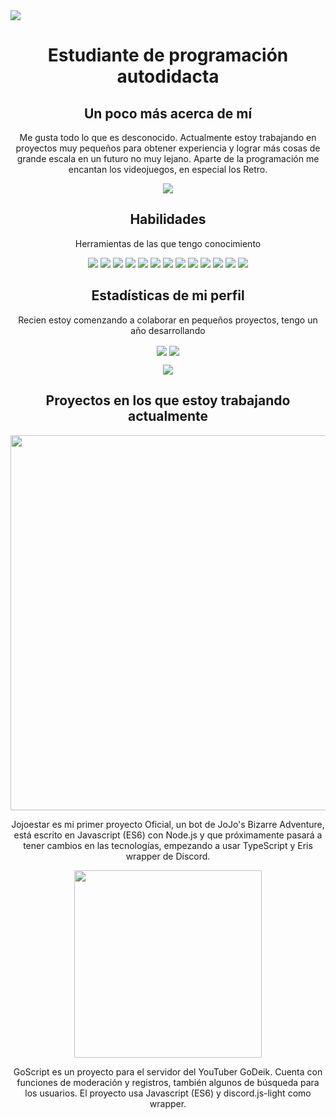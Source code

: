 <img src="https://cdn.discordapp.com/attachments/510895555321266188/903690399061803078/image.png">

<h1 align="center">Estudiante de programación autodidacta</h1>

<h2 align="center"> Un poco más acerca de mí</h2>

<p align="center">Me gusta todo lo que es desconocido. Actualmente estoy trabajando en proyectos muy pequeños para obtener experiencia y lograr más cosas de grande escala en un futuro no muy lejano. Aparte de la programación me encantan los videojuegos, en especial los Retro.</p>



<p align="center">
<img src="https://th.bing.com/th/id/R.7a4bd182bab48c52737075e28122641b?rik=o9cV%2fwLkGg%2b%2bIQ&riu=http%3a%2f%2fwww.fightersgeneration.com%2fcharacters2%2fjotaro-standx.gif&ehk=6RVfPXuqyQqwSiW4fF%2frC2WruymiHAQVBWOoZE%2bcFbU%3d&risl=&pid=ImgRaw&r=0">
</p>

<h2 align="center">Habilidades</h2>

<p align="center">Herramientas de las que tengo conocimiento</p>

<p align="center">
<img src="https://img.icons8.com/color/48/000000/linux.png"/>
<img src="https://img.icons8.com/color/48/000000/javascript--v1.png"/>
<img src="https://img.icons8.com/color/48/000000/typescript.png"/>
<img src="https://img.icons8.com/color/48/000000/mongodb.png"/>
<img src="https://img.icons8.com/fluency/48/000000/node-js.png"/>
<img src="https://img.icons8.com/color/48/000000/webpack.png"/>
<img src="https://img.icons8.com/color/48/000000/git.png"/>
<img src="https://img.icons8.com/ios-filled/50/000000/github.png"/>
<img src="https://img.icons8.com/color/48/000000/npm.png"/>
<img src="https://img.icons8.com/color/48/000000/heroku.png"/>
<img src="https://img.icons8.com/color/48/000000/html-5--v1.png"/>
<img src="https://img.icons8.com/color/48/000000/css3.png"/>
<img src="https://img.icons8.com/color/48/000000/oracle-logo.png"/>
</p>

<h2 align="center">Estadísticas de mi perfil</h2>
<p align="center">Recien estoy comenzando a colaborar en pequeños proyectos, tengo un año desarrollando</p>

<p align="center">
<img align="center" src="http://github-readme-streak-stats.herokuapp.com/?user=SublimeDevv&theme=dracula&date_format=M%20j%5B%2C%20Y%5D"></img>
<img align="center" src="https://github-readme-stats.vercel.app/api?username=SublimeDevv&theme=dracula&show_icons=true"></img>
</p>

<p align="center">
<img src="https://th.bing.com/th/id/R.614a87273e025db9a7ea4ff7ae8860e2?rik=7gGVFiLzrGcMHw&riu=http%3a%2f%2fwww.fightersgeneration.com%2fcharacters%2fdio-theworld.gif&ehk=z7bBsK5JQpuYVN93q7fRWNttraPA2WfI%2bMx89ed3dbE%3d&risl=&pid=ImgRaw&r=0">
</p>


<h2 align="center">Proyectos en los que estoy trabajando actualmente</h2>
<p align="center">
<a href="https://top.gg/bot/700461704043036772">
<img src="https://cdn.discordapp.com/attachments/510895555321266188/903690565344952380/image_1.png" width=600px/>
</a>
<p align="center">Jojoestar es mi primer proyecto Oficial, un bot de JoJo's Bizarre Adventure, está escrito en Javascript (ES6) con Node.js y que próximamente pasará a tener cambios en las tecnologías, empezando a usar TypeScript y Eris wrapper de Discord.</p>
</p>

<p align="center">
<img src="https://cdn.discordapp.com/attachments/510895555321266188/903653255521923152/1633969775531.png" width=300px/>
<p align="center">GoScript es un proyecto para el servidor del YouTuber GoDeik. Cuenta con funciones de moderación y registros, también algunos de búsqueda para los usuarios. El proyecto usa Javascript (ES6) y discord.js-light como wrapper.</p>
</p>


